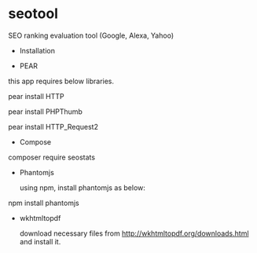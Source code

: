 seotool
=======

SEO ranking evaluation tool (Google, Alexa, Yahoo)

* Installation

 - PEAR

 this app requires below libraries.

 pear install HTTP
 
 pear install PHPThumb
 
 pear install HTTP_Request2
 
 - Compose
 
 composer require seostats

 - Phantomjs
 
   using npm, install phantomjs as below:
   
 npm install phantomjs

 - wkhtmltopdf
 
   download necessary files from http://wkhtmltopdf.org/downloads.html and install it.
